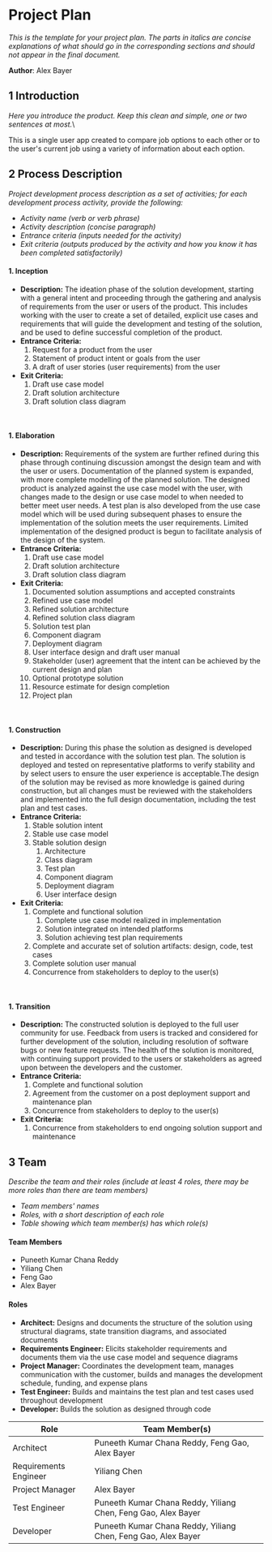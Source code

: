 # Project Plan

*This is the template for your project plan. The parts in italics are concise explanations of what should go in the corresponding sections and should not appear in the final document.*


**Author**: Alex Bayer

## 1 Introduction

*Here you introduce the product. Keep this  clean and simple, one or two sentences at most.*\

This is a single user app created to compare job options to each other or to the user's current job using a variety of information about each option.

## 2 Process Description

*Project development process description as a set of activities; for each development process activity, provide the following:*

- *Activity name (verb or verb phrase)*
- *Activity description (concise paragraph)*
- *Entrance criteria (inputs needed for the activity)*
- *Exit criteria (outputs produced by the activity and how you know it has been completed satisfactorily)*

#### 1. Inception
- **Description:** The ideation phase of the solution development, starting with a general intent and proceeding through the gathering and analysis of requirements from the user or users of the product. This includes working with the user to create a set of detailed, explicit use cases and requirements that will guide the development and testing of the solution, and be used to define successful completion of the product.
- **Entrance Criteria:**
  1. Request for a product from the user
  2. Statement of product intent or goals from the user
  3. A draft of user stories (user requirements) from the user
- **Exit Criteria:**
  1. Draft use case model 
  2. Draft solution architecture
  3. Draft solution class diagram

<br>

#### 1. Elaboration
- **Description:** Requirements of the system are further refined during this phase through continuing discussion amongst the design team and with the user or users. Documentation of the planned system is expanded, with more complete modelling of the planned solution. The designed product is analyzed against the use case model with the user, with changes made to the design or use case model to when needed to better meet user needs. A test plan is also developed from the use case model which will be used during subsequent phases to ensure the implementation of the solution meets the user requirements. Limited implementation of the designed product is begun to facilitate analysis of the design of the system.
- **Entrance Criteria:**
  1. Draft use case model
  2. Draft solution architecture
  3. Draft solution class diagram
- **Exit Criteria:**
  1. Documented solution assumptions and accepted constraints
  2. Refined use case model
  3. Refined solution architecture
  4. Refined solution class diagram
  5. Solution test plan
  6. Component diagram
  7. Deployment diagram
  8. User interface design and draft user manual
  9. Stakeholder (user) agreement that the intent can be achieved by the current design and plan
  10. Optional prototype solution
  11. Resource estimate for design completion
  12. Project plan

<br>

#### 1. Construction
- **Description:** During this phase the solution as designed is developed and tested in accordance with the solution test plan. The solution is deployed and tested on representative platforms to verify stability and by select users to ensure the user experience is acceptable.The design of the solution may be revised as more knowledge is gained during construction, but all changes must be reviewed with the stakeholders and implemented into the full design documentation, including the test plan and test cases. 
- **Entrance Criteria:**
  1. Stable solution intent
  2. Stable use case model
  3. Stable solution design
     1. Architecture
     2. Class diagram
     3. Test plan
     4. Component diagram
     5. Deployment diagram
     6. User interface design
- **Exit Criteria:**
  1. Complete and functional solution
     1. Complete use case model realized in implementation
     2. Solution integrated on intended platforms
     3. Solution achieving test plan requirements
  2. Complete and accurate set of solution artifacts: design, code, test cases
  3. Complete solution user manual
  4. Concurrence from stakeholders to deploy to the user(s)

<br>

#### 1. Transition
- **Description:** The constructed solution is deployed to the full user community for use. Feedback from users is tracked and considered for further development of the solution, including resolution of software bugs or new feature requests. The health of the solution is monitored, with continuing support provided to the users or stakeholders as agreed upon between the developers and the customer.
- **Entrance Criteria:**
  1. Complete and functional solution
  2. Agreement from the customer on a post deployment support and maintenance plan
  3. Concurrence from stakeholders to deploy to the user(s)
- **Exit Criteria:**
  1. Concurrence from stakeholders to end ongoing solution support and maintenance

## 3 Team

*Describe the team and their roles (include at least 4 roles, there may be more roles than there are team members)*

- *Team members' names*
- *Roles, with a short description of each role*
- *Table showing which team member(s) has which role(s)*

#### Team Members
- Puneeth Kumar Chana Reddy
- Yiliang Chen
- Feng Gao
- Alex Bayer

#### Roles
- **Architect:** Designs and documents the structure of the solution using structural diagrams, state transition diagrams, and associated documents
- **Requirements Engineer:** Elicits stakeholder requirements and documents them via the use case model and sequence diagrams
- **Project Manager:** Coordinates the development team, manages communication with the customer, builds and manages the development schedule, funding, and expense plans
- **Test Engineer:** Builds and maintains the test plan and test cases used throughout development
- **Developer:** Builds the solution as designed through code

| Role                 | Team Member(s)                                  |
|----------------------|-------------------------------------------------|
| Architect            | Puneeth Kumar Chana Reddy, Feng Gao, Alex Bayer |
| Requirements Engineer | Yiliang Chen                                    |
| Project Manager      | Alex Bayer                                      |
| Test Engineer        | Puneeth Kumar Chana Reddy, Yiliang Chen, Feng Gao, Alex Bayer |
| Developer            | Puneeth Kumar Chana Reddy, Yiliang Chen, Feng Gao, Alex Bayer |